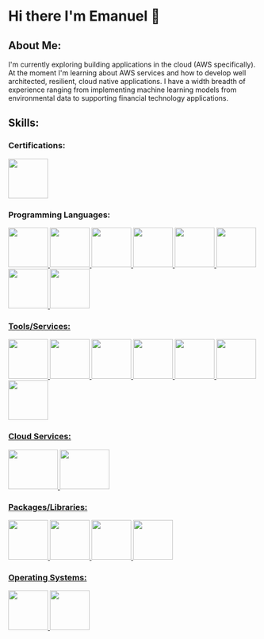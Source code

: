 # Hi there I'm Emanuel 👋 

## About Me:
I'm currently exploring building applications in the cloud (AWS specifically). At the moment I'm learning about AWS services and how to develop well architected, resilient, cloud native applications. I have a width breadth of experience ranging from implementing machine learning models from environmental data to supporting financial technology applications.

## Skills:

### Certifications:
<a href="https://aws.amazon.com/certification/certified-cloud-practitioner/"><img src="https://github.com/meagle21/meagle21/blob/0612e0791758156fcf8dcc4de04a95e18fcc7403/aws-certified-cloud-practitioner.png" width="80" height="80"></img></a>


### Programming Languages:

<a href="https://developer.mozilla.org/en-US/docs/Learn/Getting_started_with_the_web/CSS_basics"><img src="https://upload.wikimedia.org/wikipedia/commons/thumb/d/d5/CSS3_logo_and_wordmark.svg/1452px-CSS3_logo_and_wordmark.svg.png" width="80" height="80"></img>
<a href="https://developer.mozilla.org/en-US/docs/Learn/Getting_started_with_the_web/HTML_basics"><img src="https://cdn.pixabay.com/photo/2017/08/05/11/16/logo-2582748_960_720.png" width="80" height="80"></img>
<a href="https://www.java.com/en/"><img src="https://upload.wikimedia.org/wikipedia/en/thumb/3/30/Java_programming_language_logo.svg/182px-Java_programming_language_logo.svg.png" width="80" height="80"></img>
<a href="https://developer.mozilla.org/en-US/docs/Web/JavaScript"><img src="https://upload.wikimedia.org/wikipedia/commons/thumb/6/6a/JavaScript-logo.png/640px-JavaScript-logo.png" width="80" height="80"></img>
<a href="https://www.python.org/"><img src="https://upload.wikimedia.org/wikipedia/commons/thumb/c/c3/Python-logo-notext.svg/1869px-Python-logo-notext.svg.png" width="80" height="80">
<a href="https://www.w3schools.com/sql/sql_intro.asp"><img src="https://db.cs.uni-tuebingen.de/teaching/ws2223/sql-is-a-programming-language/logo.svg" width="80" height="80"></img>
<a href="https://learn.microsoft.com/en-us/office/vba/library-reference/concepts/getting-started-with-vba-in-office"><img src="https://serkonda7.gallerycdn.vsassets.io/extensions/serkonda7/vscode-vba/0.9.3/1695545193901/Microsoft.VisualStudio.Services.Icons.Default" width="80" height="80"></img>
<a href="https://en.wikipedia.org/wiki/Batch_file"><img src="https://cdn-icons-png.flaticon.com/512/28/28788.png" width="80" height="80"></img>


### Tools/Services:
<a href="https://www.arcgis.com/index.html"><img src="https://upload.wikimedia.org/wikipedia/commons/thumb/d/df/ArcGIS_logo.png/800px-ArcGIS_logo.png" width="80" height="80"></img>
<a href="https://www.arduino.cc/"><img src="https://upload.wikimedia.org/wikipedia/commons/thumb/7/73/Arduino_IDE_logo.svg/2048px-Arduino_IDE_logo.svg.png" width="80" height="80"></img>
<a href="https://www.microsoft.com/en-us/microsoft-365/excel"><img src="https://upload.wikimedia.org/wikipedia/commons/thumb/3/34/Microsoft_Office_Excel_%282019%E2%80%93present%29.svg/2203px-Microsoft_Office_Excel_%282019%E2%80%93present%29.svg.png" width="80" height="80"></img>
<a href="https://aws.amazon.com/iam/"><img src="https://res.cloudinary.com/hy4kyit2a/f_auto,fl_lossy,q_70/learn/modules/aws-cloud-security/control-access-with-aws-identity-and-access-management/images/3d5ecfeab35e8dfc1eb781f7880fafc9_99-c-15-ccc-fe-5-e-4-d-8-f-bcfc-193197-b-9-dc-7-b.png" width="80" height="80">
<a href="https://www.mathworks.com/products/matlab.html"><img src="https://upload.wikimedia.org/wikipedia/commons/2/21/Matlab_Logo.png" width="80" height="80"></img>
<a href="https://qgis.org/en/site/"><img src="https://upload.wikimedia.org/wikipedia/commons/thumb/9/91/QGIS_logo_new.svg/1200px-QGIS_logo_new.svg.png" width="80" height="80"></img>
<a href="https://posit.co/download/rstudio-desktop/"><img src="https://tysonbarrett.com/introR/Figures/RStudio_logo.png" width="80" height="80"></img>

### Cloud Services:
<a href="https://aws.amazon.com/s3/"><img src = "https://cdn.worldvectorlogo.com/logos/amazon-s3-simple-storage-service.svg" width="100" height="80"></img>
<a href="https://aws.amazon.com/lambda/"><img src = "https://upload.wikimedia.org/wikipedia/commons/thumb/5/5c/Amazon_Lambda_architecture_logo.svg/1200px-Amazon_Lambda_architecture_logo.svg.png" width="100" height="80"></img>

### Packages/Libraries:
<a href="https://boto3.amazonaws.com/v1/documentation/api/latest/index.html"><img src="https://python.gotrained.com/wp-content/uploads/2019/02/boto3.png" width="80" height="80"></img>
<a href="https://geopandas.org/en/stable/"><img src="https://geopandas.org/en/stable/_images/geopandas_icon.png" width="80" height="80"></img>
<a href="https://pandas.pydata.org/"><img src="https://upload.wikimedia.org/wikipedia/commons/thumb/2/22/Pandas_mark.svg/1200px-Pandas_mark.svg.png" width="80" height="80"></img>
<a href="https://scikit-learn.org/stable/"><img src="https://github.com/scikit-learn/scikit-learn/blob/94f0d6aa7b2d3bdc3d60507daca9b83c7e8b7633/doc/logos/scikit-learn-logo.png" width="80" height="80"></img>

### Operating Systems:
<a href="https://www.linux.org/"><img src="https://upload.wikimedia.org/wikipedia/commons/thumb/3/35/Tux.svg/1200px-Tux.svg.png" width="80" height="80"></img>
<a href="https://www.microsoft.com/en-us/windows?r=1"><img src="https://upload.wikimedia.org/wikipedia/commons/thumb/0/0a/Unofficial_Windows_logo_variant_-_2002%E2%80%932012_%28Multicolored%29.svg/2321px-Unofficial_Windows_logo_variant_-_2002%E2%80%932012_%28Multicolored%29.svg.png" width="80" height="80"></img>
